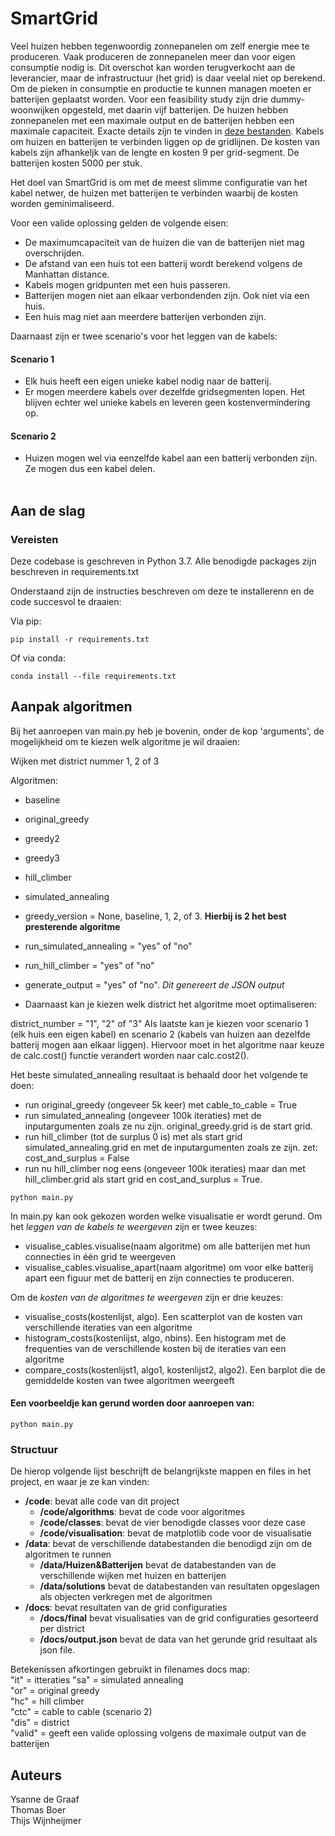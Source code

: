 # SmartGrid

Veel huizen hebben tegenwoordig zonnepanelen om zelf energie mee te produceren. Vaak produceren de zonnepanelen meer dan voor eigen consumptie nodig is. Dit overschot kan worden terugverkocht aan de leverancier, maar de infrastructuur (het grid) is daar veelal niet op berekend. Om de pieken in consumptie en productie te kunnen managen moeten er batterijen geplaatst worden. Voor een feasibility study zijn drie dummy-woonwijken opgesteld, met daarin vijf batterijen. De huizen hebben zonnepanelen met een maximale output en de batterijen hebben een maximale capaciteit. Exacte details zijn te vinden in [deze bestanden](https://github.com/Thomas61197/SmartGrid/tree/main/data/Huizen%26Batterijen). Kabels om huizen en batterijen te verbinden liggen op de gridlijnen. De kosten van kabels zijn afhankeljk van de lengte en kosten 9 per grid-segment. De batterijen kosten 5000 per stuk.

Het doel van SmartGrid is om met de meest slimme configuratie van het kabel netwer, de huizen met batterijen te verbinden waarbij de kosten worden geminimaliseerd. 

Voor een valide oplossing gelden de volgende eisen:<br>
- De maximumcapaciteit van de huizen die van de batterijen niet mag overschrijden.
- De afstand van een huis tot een batterij wordt berekend volgens de Manhattan distance. 
- Kabels mogen gridpunten met een huis passeren. 
- Batterijen mogen niet aan elkaar verbondenden zijn. Ook niet via een huis.
- Een huis mag niet aan meerdere batterijen verbonden zijn.


Daarnaast zijn er twee scenario's voor het leggen van de kabels:<br>
#### Scenario 1
- Elk huis heeft een eigen unieke kabel nodig naar de batterij.
- Er mogen meerdere kabels over dezelfde gridsegmenten lopen. Het blijven echter wel unieke kabels en leveren geen kostenvermindering op.

#### Scenario 2
- Huizen mogen wel via eenzelfde kabel aan een batterij verbonden zijn. Ze mogen dus een kabel delen.<br><br>


## Aan de slag

### Vereisten
Deze codebase is geschreven in Python 3.7. Alle benodigde packages zijn beschreven in requirements.txt 

Onderstaand zijn de instructies beschreven om deze te installerenn en de code succesvol te draaien:


Via pip:

```console
pip install -r requirements.txt
```


Of via conda:

```console
conda install --file requirements.txt
```

 ## Aanpak algoritmen 
 
Bij het aanroepen van main.py heb je bovenin, onder de kop 'arguments', de mogelijkheid om te kiezen welk algoritme je wil draaien:

Wijken met district nummer 1, 2 of 3 

Algoritmen: 
 - baseline 
 - original_greedy
 - greedy2
 - greedy3
 - hill_climber
 - simulated_annealing

- greedy_version = None, baseline, 1, 2, of 3. <b>Hierbij is 2 het best presterende algoritme</b>
- run_simulated_annealing = "yes" of "no"
- run_hill_climber = "yes" of "no"
- generate_output = "yes" of "no". <i>Dit genereert de JSON output</i>
- Daarnaast kan je kiezen welk district het algoritme moet optimaliseren:

district_number = "1", "2" of "3"
Als laatste kan je kiezen voor scenario 1 (elk huis een eigen kabel) en scenario 2 (kabels van huizen aan dezelfde batterij mogen aan elkaar liggen). Hiervoor moet in het algoritme naar keuze de calc.cost() functie verandert worden naar calc.cost2().


 Het beste simulated_annealing resultaat is behaald door het volgende te doen:
 - run original_greedy (ongeveer 5k keer) met cable_to_cable = True
 - run simulated_annealing (ongeveer 100k iteraties) met de inputargumenten zoals ze nu zijn. original_greedy.grid is de start grid. 
 - run hill_climber (tot de surplus 0 is) met als start grid simulated_annealing.grid en met de inputargumenten zoals ze zijn. zet: cost_and_surplus = False
 - run nu hill_climber nog eens (ongeveer 100k iteraties) maar dan met hill_climber.grid als start grid en cost_and_surplus = True.

 ```console
python main.py
```

In main.py kan ook gekozen worden welke visualisatie er wordt gerund. Om het <i> leggen van de kabels te weergeven </i> zijn er twee keuzes:

- visualise_cables.visualise(naam algoritme) om alle batterijen met hun connecties in één grid te weergeven
- visualise_cables.visualise_apart(naam algoritme) om voor elke batterij apart een figuur met de batterij en zijn connecties te produceren. 

Om de <i>kosten van de algoritmes te weergeven</i> zijn er drie keuzes:
- visualise_costs(kostenlijst, algo). Een scatterplot van de kosten van verschillende iteraties van een algoritme
- histogram_costs(kostenlijst, algo, nbins). Een histogram met de frequenties van de verschillende kosten bij de iteraties van een algoritme
- compare_costs(kostenlijst1, algo1, kostenlijst2, algo2). Een barplot die de gemiddelde kosten van twee algoritmen weergeeft

#### Een voorbeeldje kan gerund worden door aanroepen van:

 ```console
python main.py
```


### Structuur

De hierop volgende lijst beschrijft de belangrijkste mappen en files in het project, en waar je ze kan vinden:

- **/code**: bevat alle code van dit project
  - **/code/algorithms**: bevat de code voor algoritmes
  - **/code/classes**: bevat de vier benodigde classes voor deze case
  - **/code/visualisation**: bevat de matplotlib code voor de visualisatie<br>
- **/data**: bevat de verschillende databestanden die benodigd zijn om de algoritmen te runnen 
  - **/data/Huizen&Batterijen** bevat de databestanden van de verschillende wijken met huizen en batterijen
  - **/data/solutions** bevat de databestanden van resultaten opgeslagen als objecten verkregen met de algoritmen<br>
- **/docs**: bevat resultaten van de grid configuraties
  - **/docs/final** bevat visualisaties van de grid configuraties gesorteerd per district
  - **/docs/output.json** bevat de data van het gerunde grid resultaat als json file. <br>

Betekenissen afkortingen gebruikt in filenames docs map:<br>
"it"    = itteraties
"sa"    = simulated annealing<br>
"or"    = original greedy<br>
"hc"    = hill climber<br>
"ctc"   = cable to cable (scenario 2)<br>
"dis"   = district<br>
"valid" = geeft een valide oplossing volgens de maximale output van de batterijen<br>

## Auteurs
Ysanne de Graaf <br>
Thomas Boer <br>
Thijs Wijnheijmer <br>

